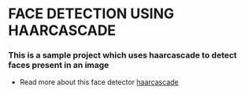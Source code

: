 # FACE DETECTION USING HAARCASCADE
### This is a sample project which uses haarcascade to detect faces present in an image
+ Read more  about this face detector [haarcascade](https://github.com/opencv/opencv/tree/master/data/haarcascades)
